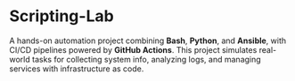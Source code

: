 # Scripting-Lab
A hands-on automation project combining **Bash**, **Python**, and **Ansible**, with CI/CD pipelines powered by **GitHub Actions**. This project simulates real-world tasks for collecting system info, analyzing logs, and managing services with infrastructure as code.


